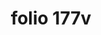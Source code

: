 ---
layout: edition
title: folio 177v
manuscript: Florence, Biblioteca Marucelliana, Carte Rajna XIX.15
sigla: R
iip: r177v.tif
milestone: 354
---
